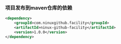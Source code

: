 
### 项目发布到maven仓库的依赖

```xml
<dependency>
    <groupId>com.ninuxgithub.facility</groupId>
    <artifactId>ninux-github-facility</artifactId>
    <version>1.0.0</version>
</dependency>

```